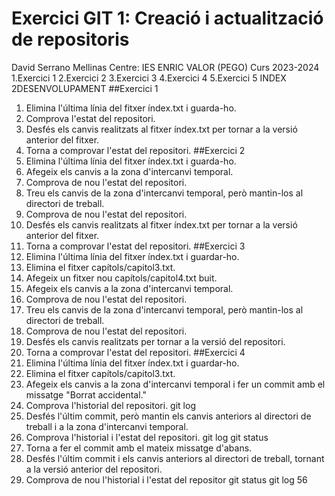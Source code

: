 Exercici GIT 1: Creació i actualització de repositoris
====================
David Serrano Mellinas
Centre: IES ENRIC VALOR (PEGO)
Curs 2023-2024
1.Exercici 1
2.Exercici 2
3.Exercici 3
4.Exercici 4
5.Exercici 5
INDEX
2DESENVOLUPAMENT
##Exercici 1
1. Elimina l'última línia del fitxer índex.txt i guarda-ho.
2. Comprova l'estat del repositori.
3. Desfés els canvis realitzats al fitxer índex.txt per tornar a la versió anterior del fitxer.
4. Torna a comprovar l'estat del repositori.
##Exercici 2
1. Elimina l'última línia del fitxer índex.txt i guarda-ho.
2. Afegeix els canvis a la zona d'intercanvi temporal.
3. Comprova de nou l'estat del repositori.
4. Treu els canvis de la zona d'intercanvi temporal, però mantin-los al directori de treball.
5. Comprova de nou l'estat del repositori.
6. Desfés els canvis realitzats al fitxer índex.txt per tornar a la versió anterior del fitxer.
7. Torna a comprovar l'estat del repositori.
##Exercici 3
1. Elimina l'última línia del fitxer índex.txt i guardar-ho.
2. Elimina el fitxer capítols/capitol3.txt.
3. Afegeix un fitxer nou capítols/capitol4.txt buit.
4. Afegeix els canvis a la zona d'intercanvi temporal.
5. Comprova de nou l'estat del repositori.
6. Treu els canvis de la zona d'intercanvi temporal, però mantin-los al directori de treball.
7. Comprova de nou l'estat del repositori.
8. Desfés els canvis realitzats per tornar a la versió del repositori.
9. Torna a comprovar l'estat del repositori.
##Exercici 4
1. Elimina l'última línia del fitxer índex.txt i guardar-ho.
2. Elimina el fitxer capítols/capitol3.txt.
3. Afegeix els canvis a la zona d'intercanvi temporal i fer un commit amb el missatge "Borrat
accidental."
4. Comprova l'historial del repositori. git log
5. Desfés l'últim commit, però mantin els canvis anteriors al directori de treball i a la zona
d'intercanvi temporal.
6. Comprova l'historial i l'estat del repositori.
git log git status
7. Torna a fer el commit amb el mateix missatge d'abans.
8. Desfés l'últim commit i els canvis anteriors al directori de treball, tornant a la versió anterior
del repositori.
9. Comprova de nou l'historial i l'estat del repositor
git status git log
56
